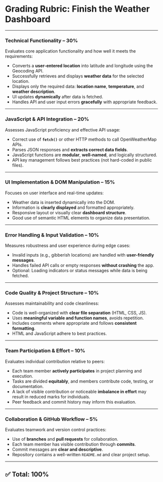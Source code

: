 # Grading Rubric: Finish the Weather Dashboard

---

### **Technical Functionality – 30%**

Evaluates core application functionality and how well it meets the requirements:

- Converts a **user-entered location** into latitude and longitude using the Geocoding API.
- Successfully retrieves and displays **weather data** for the selected location.
- Displays only the required data: **location name**, **temperature**, and **weather description**.
- UI updates **dynamically** after data is fetched.
- Handles API and user input errors **gracefully** with appropriate feedback.

---

### **JavaScript & API Integration – 20%**

Assesses JavaScript proficiency and effective API usage:

- Correct use of **`fetch()`** or other HTTP methods to call OpenWeatherMap APIs.
- Parses JSON responses and **extracts correct data fields**.
- JavaScript functions are **modular**, **well-named**, and logically structured.
- API key management follows best practices (not hard-coded in public files).

---

### **UI Implementation & DOM Manipulation – 15%**

Focuses on user interface and real-time updates:

- Weather data is inserted dynamically into the DOM.
- Information is **clearly displayed** and formatted appropriately.
- Responsive layout or visually clear **dashboard structure**.
- Good use of semantic HTML elements to organize data presentation.

---

### **Error Handling & Input Validation – 10%**

Measures robustness and user experience during edge cases:

- Invalid inputs (e.g., gibberish locations) are handled with **user-friendly messages**.
- Handles failed API calls or empty responses **without crashing** the app.
- Optional: Loading indicators or status messages while data is being fetched.

---

### **Code Quality & Project Structure – 10%**

Assesses maintainability and code cleanliness:

- Code is well-organized with **clear file separation** (HTML, CSS, JS).
- Uses **meaningful variable and function names**, avoids repetition.
- Includes comments where appropriate and follows **consistent formatting**.
- HTML and JavaScript adhere to best practices.

---

### **Team Participation & Effort – 10%**

Evaluates individual contribution relative to peers:

- Each team member **actively participates** in project planning and execution.
- Tasks are divided **equitably**, and members contribute code, testing, or documentation.
- A lack of visible contribution or noticeable **imbalance in effort** may result in reduced marks for individuals.
- Peer feedback and commit history may inform this evaluation.

---

### **Collaboration & GitHub Workflow – 5%**

Evaluates teamwork and version control practices:

- Use of **branches** and **pull requests** for collaboration.
- Each team member has visible contribution through **commits**.
- Commit messages are **clear and descriptive**.
- Repository contains a well-written `README.md` and clear project setup.

---

## ✅ Total: 100%

